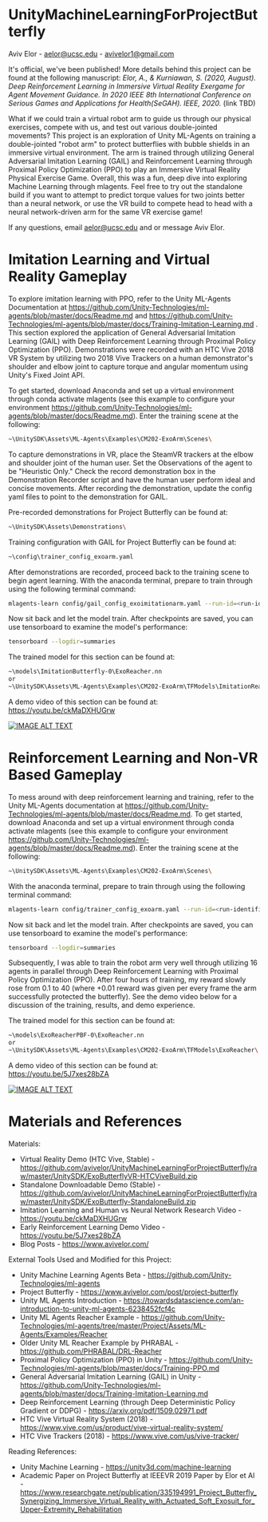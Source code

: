 # UnityMachineLearningForProjectButterfly

Aviv Elor - aelor@ucsc.edu - avivelor1@gmail.com


It's official, we've been published! More details behind this project can be found at the following manuscript: 
*Elor, A., & Kurniawan, S. (2020, August). Deep Reinforcement Learning in Immersive Virtual Reality Exergame for Agent Movement Guidance. In 2020 IEEE 8th International Conference on Serious Games and Applications for Health(SeGAH). IEEE, 2020.* (link TBD)


What if we could train a virtual robot arm to guide us through our physical exercises, compete with us, and test out various double-jointed movements?
This project is an exploration of Unity ML-Agents on training a double-jointed "robot arm" to protect butterflies with bubble shields in an immersive virtual environment.
The arm is trained through utilizing General Adversarial Imitation Learning (GAIL) and Reinforcement Learning through Proximal Policy Optimization (PPO) to play an Immersive Virtual Reality Physical Exercise Game.
Overall, this was a fun, deep dive into exploring Machine Learning through mlagents.
Feel free to try out the standalone build if you want to attempt to predict torque values for two joints better than a neural network, or use the VR build to compete head to head with a neural network-driven arm for the same VR exercise game!

If any questions, email aelor@ucsc.edu and or message Aviv Elor.

# Imitation Learning and Virtual Reality Gameplay

To explore imitation learning with PPO, refer to the Unity ML-Agents Documentation at https://github.com/Unity-Technologies/ml-agents/blob/master/docs/Readme.md and https://github.com/Unity-Technologies/ml-agents/blob/master/docs/Training-Imitation-Learning.md .
This section explored the application of General Adversarial Imitation Learning (GAIL) with Deep Reinforcement Learning through Proximal Policy Optimization (PPO).
Demonstrations were recorded with an HTC Vive 2018 VR System by utilizing two 2018 Vive Trackers on a human demonstrator's shoulder and elbow joint to capture torque and angular momentum using Unity's Fixed Joint API.

To get started, download Anaconda and set up a virtual environment through conda activate mlagents (see this example to configure your environment https://github.com/Unity-Technologies/ml-agents/blob/master/docs/Readme.md).
Enter the training scene at the following:

```sh
~\UnitySDK\Assets\ML-Agents\Examples\CM202-ExoArm\Scenes\
```

To capture demonstrations in VR, place the SteamVR trackers at the elbow and shoulder joint of the human user. 
Set the Observations of the agent to be "Heuristic Only." 
Check the record demonstration box in the Demonstration Recorder script and have the human user perform ideal and concise movements.
After recording the demonstration, update the config yaml files to point to the demonstration for GAIL.

Pre-recorded demonstrations for Project Butterfly can be found at:
```sh
~\UnitySDK\Assets\Demonstrations\
```

Training configuration with GAIL for Project Butterfly can be found at:
```sh
~\config\trainer_config_exoarm.yaml
```

After demonstrations are recorded, proceed back to the training scene to begin agent learning.
With the anaconda terminal, prepare to train through using the following terminal command:

```sh
mlagents-learn config/gail_config_exoimitationarm.yaml --run-id=<run-identifier> --train --time-scale=100
```

Now sit back and let the model train. After checkpoints are saved, you can use tensorboard to examine the model's performance:

```sh
tensorboard --logdir=summaries
```

The trained model for this section can be found at:

```sh
~\models\ImitationButterfly-0\ExoReacher.nn
or
~\UnitySDK\Assets\ML-Agents\Examples\CM202-ExoArm\TFModels\ImitationReacher\
```

A demo video of this section can be found at: https://youtu.be/ckMaDXHUGrw

[![IMAGE ALT TEXT](http://img.youtube.com/vi/ckMaDXHUGrw/0.jpg)](http://www.youtube.com/watch?v=ckMaDXHUGrw "Imitation Learning Demo Video")

# Reinforcement Learning and Non-VR Based Gameplay

To mess around with deep reinforcement learning and training, refer to the Unity ML-Agents documentation at https://github.com/Unity-Technologies/ml-agents/blob/master/docs/Readme.md.
To get started, download Anaconda and set up a virtual environment through conda activate mlagents (see this example to configure your environment https://github.com/Unity-Technologies/ml-agents/blob/master/docs/Readme.md).
Enter the training scene at the following:

```sh
~\UnitySDK\Assets\ML-Agents\Examples\CM202-ExoArm\Scenes\
```

With the anaconda terminal, prepare to train through using the following terminal command:

```sh
mlagents-learn config/trainer_config_exoarm.yaml --run-id=<run-identifier> --train --time-scale=100
```

Now sit back and let the model train. After checkpoints are saved, you can use tensorboard to examine the model's performance:

```sh
tensorboard --logdir=summaries
```

Subsequently, I was able to train the robot arm very well through utilizing 16 agents in parallel through Deep Reinforcement Learning with Proximal Policy Optimization (PPO).
After four hours of training, my reward slowly rose from 0.1 to 40 (where +0.01 reward was given per every frame the arm successfully protected the butterfly).
See the demo video below for a discussion of the training, results, and demo experience.

The trained model for this section can be found at:

```sh
~\models\ExoReacherPBF-0\ExoReacher.nn
or
~\UnitySDK\Assets\ML-Agents\Examples\CM202-ExoArm\TFModels\ExoReacher\
```

A demo video of this section can be found at: https://youtu.be/5J7xes28bZA

[![IMAGE ALT TEXT](http://img.youtube.com/vi/5J7xes28bZA/0.jpg)](http://www.youtube.com/watch?v=5J7xes28bZA "Reinforcement Learning Demo Video")

# Materials and References

Materials:
* Virtual Reality Demo (HTC Vive, Stable) - https://github.com/avivelor/UnityMachineLearningForProjectButterfly/raw/master/UnitySDK/ExoButterflyVR-HTCViveBuild.zip
* Standalone Downloadable Demo (Stable) - https://github.com/avivelor/UnityMachineLearningForProjectButterfly/raw/master/UnitySDK/ExoButterfly-StandaloneBuild.zip
* Imitation Learning and Human vs Neural Network Research Video - https://youtu.be/ckMaDXHUGrw
* Early Reinforcement Learning Demo Video - https://youtu.be/5J7xes28bZA
* Blog Posts - https://www.avivelor.com/

External Tools Used and Modified for this Project:
* Unity Machine Learning Agents Beta - https://github.com/Unity-Technologies/ml-agents
* Project Butterfly - https://www.avivelor.com/post/project-butterfly
* Unity ML Agents Introduction - https://towardsdatascience.com/an-introduction-to-unity-ml-agents-6238452fcf4c
* Unity ML Agents Reacher Example - https://github.com/Unity-Technologies/ml-agents/tree/master/Project/Assets/ML-Agents/Examples/Reacher
* Older Unity ML Reacher Example by PHRABAL  - https://github.com/PHRABAL/DRL-Reacher
* Proximal Policy Optimization (PPO) in Unity - https://github.com/Unity-Technologies/ml-agents/blob/master/docs/Training-PPO.md
* General Adversarial Imitation Learning (GAIL) in Unity - https://github.com/Unity-Technologies/ml-agents/blob/master/docs/Training-Imitation-Learning.md
* Deep Reinforcement Learning (through Deep Deterministic Policy Gradient or DDPG) -  https://arxiv.org/pdf/1509.02971.pdf
* HTC Vive Virtual Reality System (2018) - https://www.vive.com/us/product/vive-virtual-reality-system/
* HTC Vive Trackers (2018) - https://www.vive.com/us/vive-tracker/

Reading References:
* Unity Machine Learning - https://unity3d.com/machine-learning
* Academic Paper on Project Butterfly at IEEEVR 2019 Paper by Elor et Al - https://www.researchgate.net/publication/335194991_Project_Butterfly_Synergizing_Immersive_Virtual_Reality_with_Actuated_Soft_Exosuit_for_Upper-Extremity_Rehabilitation
